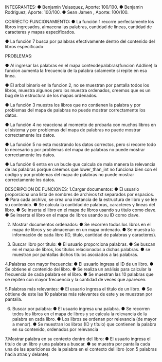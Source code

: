 INTEGRANTES:
  ● Benjamin Velasquez, Aporte: 100/100.
  ● Benjamin Rodriguez, Aporte: 100/100.
  ● Sean Jamen        , Aporte: 100/100.


CORRECTO FUNCIONAMIENTO:
● La función 1 recorre perfectamente los libros ingresados, almacena las palabras, cantidad de lineas, cantidad de caracteres y  mapas especificados.

● La función 7 busca por palabras efectivamente dentro del contenido del libros especificado

PROBLEMAS:

● Al ingresar las palabras en el mapa conteodepalabras(funcion Addline) la funcion aumenta la frecuencia de la palabra solamente si repite en esa linea.

● El arbol binario en la funcion 2, no se muestran por pantalla todos los libros, muestra algunos pero los muestra ordenados, creemos que es un bug de la estructura de los mapas ordenados.

● La función 3 muestra los libros que no contienen la palabra y por problemas del mapa de palabras no puede mostrar correctamente los datos.

● La función 4 no reacciona al momento de probarla con muchos libros en el sistema y por problemas del mapa de palabras no puede mostrar correctamente los datos.

● La función 5 no esta mostrando los datos correctos, pero si recorre todo lo necesario y por problemas del mapa de palabras no puede mostrar correctamente los datos.

● La función 6 entra en un bucle que calcula de mala manera la relevancia de las palabras porque creemos que lower_than_int no funciona bien con el codigo y por problemas del mapa de palabras no puede mostrar correctamente los datos.


DESCRIPCION DE FUNCIONES:
1.Cargar documentos:
  ● El usuario proporciona una lista de nombres de archivos txt separados por
  espacios.
  ● Para cada archivo, se crea una instancia de la estructura de libro y se lee su
  contenido.
  ● Se calcula la cantidad de palabras, caracteres y lineas del libro.
  ● Se inserta el libro en el mapa de libros usando su titulo como clave.
  ● Se inserta el libro en el mapa de libros usando su ID como clave.
  
2. Mostrar documentos ordenados:
  ● Se recorren todos los libros en el mapa de libros y se almacenan en un mapa ordenado.
  ● Se muestra la información de cada libro (ID, título, cantidad de palabras y
  caracteres).
  
3. Buscar libro por titulo:
 ● El usuario proporciona palabras.
 ● Se buscan en el mapa de libros, los titulos relacionados a dichas palabras.
 ● se muestran por pantallas dichos titulos asociados a las palabras.
 
4.Palabras con mayor frecuencia:
  ● El usuario ingresa el ID de un libro.
  ● Se obtiene el contenido del libro.
  ● Se realiza un análisis para calcular la frecuencia de cada palabra en el libro.
  ● Se muestran las 10 palabras que se repiten con mayor frecuencia y la
  cantidad de veces que aparecen.
  
5.Palabras más relevantes:
   ● El usuario ingresa el titulo de un libro.
   ● Se obtiene de este las 10 palabras más relevantes de este y se muestran por pantalla.
   
6. Buscar por palabra:
  ● El usuario ingresa una palabra.
  ● Se recorren todos los libros en el mapa de libros y se calcula la relevancia de
  la palabra en cada libro.
  ● Los libros se ordenan por relevancia (de mayor a menor).
  ● Se muestran los libros (ID y título) que contienen la palabra en su contenido,
  ordenados por relevancia
  
7.Mostrar palabra en su contexto dentro del libro:
  ● El usuario ingresa el titulo de un libro y una palabra a buscar.
  ● se muestra por pantalla cada una de las apariciones de la palabra en el contexto del libro (con 5 palabras hacia atras y delante).
   
